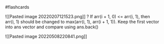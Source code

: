 #flashcards 


![[Pasted image 20220207121523.png]]
?
If arr(i + 1, 0) <= arr(i, 1), then arr(i, 1) should be changed to max(arr(i, 1), arr(i + 1, 1)). Keep the first vector into ans vector and compare using ans.back()

![[Pasted image 20220508220841.png]]